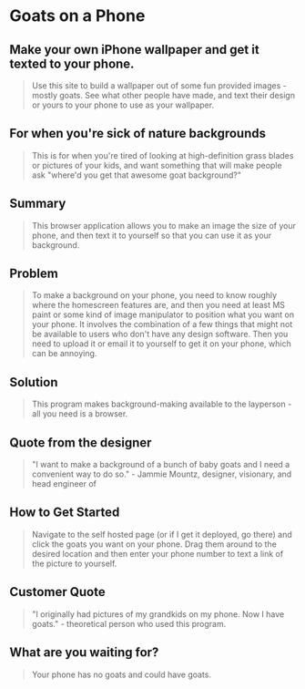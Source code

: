 # Goats on a Phone #

<!-- 
> This material was originally posted [here](http://www.quora.com/What-is-Amazons-approach-to-product-development-and-product-management). It is reproduced here for posterities sake.

There is an approach called "working backwards" that is widely used at Amazon. They work backwards from the customer, rather than starting with an idea for a product and trying to bolt customers onto it. While working backwards can be applied to any specific product decision, using this approach is especially important when developing new products or features.

For new initiatives a product manager typically starts by writing an internal press release announcing the finished product. The target audience for the press release is the new/updated product's customers, which can be retail customers or internal users of a tool or technology. Internal press releases are centered around the customer problem, how current solutions (internal or external) fail, and how the new product will blow away existing solutions.

If the benefits listed don't sound very interesting or exciting to customers, then perhaps they're not (and shouldn't be built). Instead, the product manager should keep iterating on the press release until they've come up with benefits that actually sound like benefits. Iterating on a press release is a lot less expensive than iterating on the product itself (and quicker!).

If the press release is more than a page and a half, it is probably too long. Keep it simple. 3-4 sentences for most paragraphs. Cut out the fat. Don't make it into a spec. You can accompany the press release with a FAQ that answers all of the other business or execution questions so the press release can stay focused on what the customer gets. My rule of thumb is that if the press release is hard to write, then the product is probably going to suck. Keep working at it until the outline for each paragraph flows. 

Oh, and I also like to write press-releases in what I call "Oprah-speak" for mainstream consumer products. Imagine you're sitting on Oprah's couch and have just explained the product to her, and then you listen as she explains it to her audience. That's "Oprah-speak", not "Geek-speak".

Once the project moves into development, the press release can be used as a touchstone; a guiding light. The product team can ask themselves, "Are we building what is in the press release?" If they find they're spending time building things that aren't in the press release (overbuilding), they need to ask themselves why. This keeps product development focused on achieving the customer benefits and not building extraneous stuff that takes longer to build, takes resources to maintain, and doesn't provide real customer benefit (at least not enough to warrant inclusion in the press release).
 -->
 
## Make your own iPhone wallpaper and get it texted to your phone. ##
  > Use this site to build a wallpaper out of some fun provided images - mostly goats. See what other people have made, and text their design or yours to your phone to use as your wallpaper.

## For when you're sick of nature backgrounds ##
  > This is for when you're tired of looking at high-definition grass blades or pictures of your kids, and want something that will make people ask "where'd you get that awesome goat background?"

## Summary ##
  > This browser application allows you to make an image the size of your phone, and then text it to yourself so that you can use it as your background.

## Problem ##
  > To make a background on your phone, you need to know roughly where the homescreen features are, and then you need at least MS paint or some kind of image manipulator to position what you want on your phone. It involves the combination of a few things that might not be available to users who don't have any design software. Then you need to upload it or email it to yourself to get it on your phone, which can be annoying. 

## Solution ##
  > This program makes background-making available to the layperson - all you need is a browser.

## Quote from the designer ##
  > "I want to make a background of a bunch of baby goats and I need a convenient way to do so." - Jammie Mountz, designer, visionary, and head engineer of 

## How to Get Started ##
  > Navigate to the self hosted page (or if I get it deployed, go there) and click the goats you want on your phone. Drag them around to the desired location and then enter your phone number to text a link of the picture to yourself.

## Customer Quote ##
  > "I originally had pictures of my grandkids on my phone. Now I have goats." - theoretical person who used this program.

## What are you waiting for? ##
  > Your phone has no goats and could have goats.
